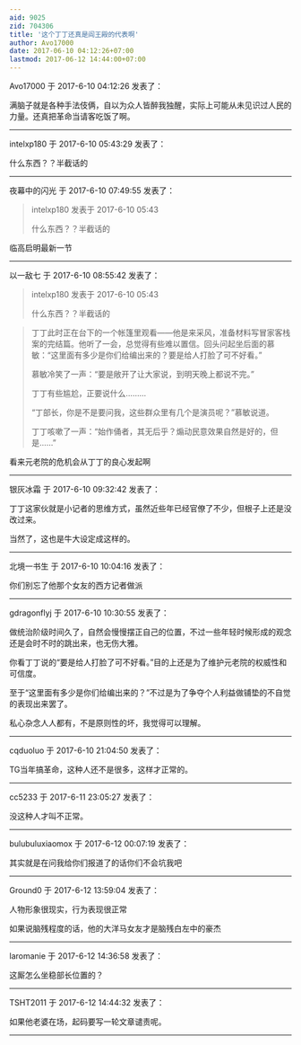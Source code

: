 ```yaml
---
aid: 9025
zid: 704306
title: '这个丁丁还真是阎王殿的代表啊'
author: Avo17000
date: 2017-06-10 04:12:26+07:00
lastmod: 2017-06-12 14:44:00+07:00
---
```


Avo17000 于 2017-6-10 04:12:26 发表了：

满脑子就是各种手法伎俩，自以为众人皆醉我独醒，实际上可能从未见识过人民的力量。还真把革命当请客吃饭了啊。

---------

intelxp180 于 2017-6-10 05:43:29 发表了：

什么东西？？半截话的

---------

夜幕中的闪光 于 2017-6-10 07:49:55 发表了：

> intelxp180 发表于 2017-6-10 05:43
> 
> 什么东西？？半截话的



临高启明最新一节

---------

以一敌七 于 2017-6-10 08:55:42 发表了：

> intelxp180 发表于 2017-6-10 05:43
> 
> 什么东西？？半截话的


> 
> 丁丁此时正在台下的一个帐篷里观看——他是来采风，准备材料写冒家客栈案的完结篇。他听了一会，总觉得有些难以置信。回头问起坐后面的慕敏：“这里面有多少是你们给编出来的？要是给人打脸了可不好看。”
> 
> 慕敏冷笑了一声：“要是敞开了让大家说，到明天晚上都说不完。”
> 
> 丁丁有些尴尬，正要说什么………
> 
> “丁部长，你是不是要问我，这些群众里有几个是演员呢？”慕敏说道。
> 
> 丁丁咳嗽了一声：“始作俑者，其无后乎？煽动民意效果自然是好的，但是……”



看来元老院的危机会从丁丁的良心发起啊

---------

银灰冰霜 于 2017-6-10 09:32:42 发表了：

丁丁这家伙就是小记者的思维方式，虽然近些年已经官僚了不少，但根子上还是没改过来。

当然了，这也是牛大设定成这样的。

---------

北境一书生 于 2017-6-10 10:04:16 发表了：

你们别忘了他那个女友的西方记者做派

---------

gdragonflyj 于 2017-6-10 10:30:55 发表了：

做统治阶级时间久了，自然会慢慢摆正自己的位置，不过一些年轻时候形成的观念还是会时不时的跳出来，也无伤大雅。

你看丁丁说的“要是给人打脸了可不好看。”目的上还是为了维护元老院的权威性和可信度。

至于“这里面有多少是你们给编出来的？”不过是为了争夺个人利益做铺垫的不自觉的表现出来罢了。

私心杂念人人都有，不是原则性的坏，我觉得可以理解。

---------

cqduoluo 于 2017-6-10 21:04:50 发表了：

TG当年搞革命，这种人还不是很多，这样才正常的。

---------

cc5233 于 2017-6-11 23:05:27 发表了：

没这种人才叫不正常。

---------

bulubuluxiaomox 于 2017-6-12 00:07:19 发表了：

其实就是在问我给你们报道了的话你们不会坑我吧

---------

Ground0 于 2017-6-12 13:59:04 发表了：

人物形象很现实，行为表现很正常

如果说脑残程度的话，他的大洋马女友才是脑残白左中的豪杰

---------

laromanie 于 2017-6-12 14:36:58 发表了：

这厮怎么坐稳部长位置的？

---------

TSHT2011 于 2017-6-12 14:44:32 发表了：

如果他老婆在场，起码要写一轮文章谴责呢。

---------

